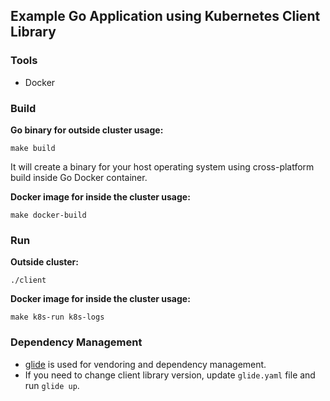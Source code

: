 ## Example Go Application using Kubernetes Client Library

### Tools
* Docker

### Build
**Go binary for outside cluster usage:**
```
make build
```
It will create a binary for your host operating system using cross-platform build inside Go Docker container.
 
**Docker image for inside the cluster usage:**
```
make docker-build
```

### Run
**Outside cluster:**
```
./client
```
 
**Docker image for inside the cluster usage:**
```
make k8s-run k8s-logs
```

### Dependency Management
* [glide](https://github.com/Masterminds/glide) is used for vendoring and dependency management.
* If you need to change client library version, update `glide.yaml` file and run `glide up`. 